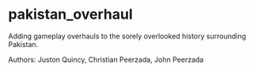 # pakistan_overhaul
Adding gameplay overhauls to the sorely overlooked history surrounding Pakistan.

Authors: Juston Quincy, Christian Peerzada, John Peerzada
